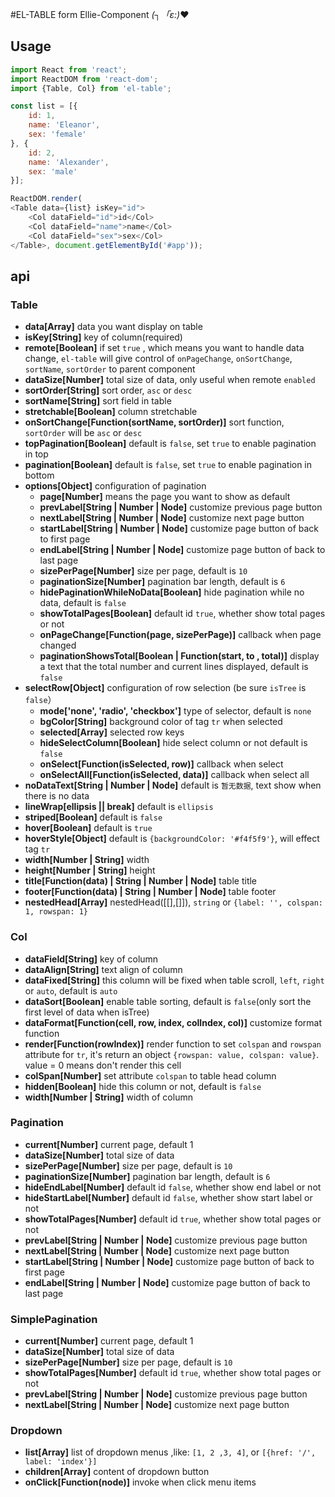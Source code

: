 #EL-TABLE
    form Ellie-Component _(┐「ε:)_❤

## Usage
```javascript
import React from 'react';
import ReactDOM from 'react-dom';
import {Table, Col} from 'el-table';

const list = [{
    id: 1,
    name: 'Eleanor',
    sex: 'female'
}, {
    id: 2,
    name: 'Alexander',
    sex: 'male'
}];

ReactDOM.render(
<Table data={list} isKey="id">
    <Col dataField="id">id</Col>
    <Col dataField="name">name</Col>
    <Col dataField="sex">sex</Col>
</Table>, document.getElementById('#app'));

```

## api
### Table
* **data[Array]**   data you want display on table
* **isKey[String]** key of column(required)
* **remote[Boolean]** if set `true` , which means you want to handle data change, `el-table` will give control of `onPageChange`, `onSortChange`, `sortName`, `sortOrder` to parent component
* **dataSize[Number]** total size of data, only useful when remote `enabled`
* **sortOrder[String]** sort order, `asc` or `desc`
* **sortName[String]** sort field in table
* **stretchable[Boolean]** column stretchable
* **onSortChange[Function(sortName, sortOrder)]** sort function, `sortOrder` will be `asc` or `desc`
* **topPagination[Boolean]** default is `false`, set `true` to enable pagination in top
* **pagination[Boolean]** default is `false`, set `true` to enable pagination in bottom
* **options[Object]** configuration of pagination
    * **page[Number]** means the page you want to show as default
    * **prevLabel[String | Number | Node]** customize previous page button
    * **nextLabel[String | Number | Node]** customize next page button
    * **startLabel[String | Number | Node]** customize page button of back to first page
    * **endLabel[String | Number | Node]** customize page button of back to last page
    * **sizePerPage[Number]** size per page, default is `10`
    * **paginationSize[Number]** pagination bar length, default is `6`
    * **hidePaginationWhileNoData[Boolean]** hide pagination while no data, default is `false`
    * **showTotalPages[Boolean]** default id `true`, whether show total pages or not
    * **onPageChange[Function(page, sizePerPage)]** callback when page changed
    * **paginationShowsTotal[Boolean | Function(start, to , total)]** display a text that the total number and current lines displayed, default is `false`
* **selectRow[Object]** configuration of row selection (be sure `isTree` is `false`）
    * **mode['none', 'radio', 'checkbox']** type of selector, default is `none`
    * **bgColor[String]** background color of tag `tr` when selected
    * **selected[Array]** selected row keys
    * **hideSelectColumn[Boolean]** hide select column or not default is `false`
    * **onSelect[Function(isSelected, row)]** callback when select
    * **onSelectAll[Function(isSelected, data)]** callback when select all
* **noDataText[String | Number | Node]** default is `暂无数据`, text show when there is no data
* **lineWrap[ellipsis || break]** default is `ellipsis`
* **striped[Boolean]** default is `false`
* **hover[Boolean]** default is `true`
* **hoverStyle[Object]** default is `{backgroundColor: '#f4f5f9'}`, will effect tag `tr`
* **width[Number | String]** width
* **height[Number | String]** height
* **title[Function(data) | String | Number | Node]** table title
* **footer[Function(data) | String | Number | Node]** table footer
* **nestedHead[Array]** nestedHead([[],[]]), `string` or `{label: '', colspan: 1, rowspan: 1}`

### Col
* **dataField[String]** key of column
* **dataAlign[String]** text align of column
* **dataFixed[String]** this column will be fixed when table scroll, `left`, `right` or `auto`, default is `auto`
* **dataSort[Boolean]** enable table sorting, default is `false`(only sort the first level of data when isTree)
* **dataFormat[Function(cell, row, index, colIndex, col)]** customize format function
* **render[Function(rowIndex)]** render function to set `colspan` and `rowspan` attribute for `tr`, it's return an object `{rowspan: value, colspan: value}`. value = 0 means don't render this cell
* **colSpan[Number]** set attribute `colspan` to table head column
* **hidden[Boolean]** hide this column or not, default is `false`
* **width[Number | String]** width of column

### Pagination
* **current[Number]** current page, default 1
* **dataSize[Number]** total size of data
* **sizePerPage[Number]** size per page, default is `10`
* **paginationSize[Number]** pagination bar length, default is `6`
* **hideEndLabel[Number]** default id `false`, whether show end label or not
* **hideStartLabel[Number]** default id `false`, whether show start label or not
* **showTotalPages[Number]** default id `true`, whether show total pages or not
* **prevLabel[String | Number | Node]** customize previous page button
* **nextLabel[String | Number | Node]** customize next page button
* **startLabel[String | Number | Node]** customize page button of back to first page
* **endLabel[String | Number | Node]** customize page button of back to last page

### SimplePagination
* **current[Number]** current page, default 1
* **dataSize[Number]** total size of data
* **sizePerPage[Number]** size per page, default is `10`
* **showTotalPages[Number]** default id `true`, whether show total pages or not
* **prevLabel[String | Number | Node]** customize previous page button
* **nextLabel[String | Number | Node]** customize next page button

### Dropdown
* **list[Array]** list of dropdown menus ,like: `[1, 2 ,3, 4]`, or `[{href: '/', label: 'index'}]`
* **children[Array]** content of dropdown button
* **onClick[Function(node)]**  invoke when click menu items
